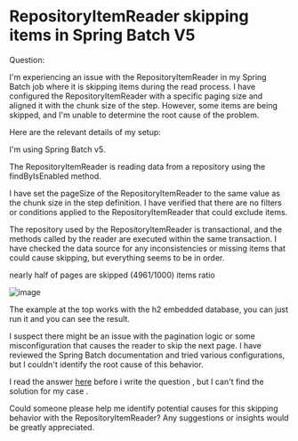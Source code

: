 # RepositoryItemReader skipping items in Spring Batch V5 

Question:

I'm experiencing an issue with the RepositoryItemReader in my Spring Batch job where it is skipping items during the read process. I have configured the RepositoryItemReader with a specific paging size and aligned it with the chunk size of the step. However, some items are being skipped, and I'm unable to determine the root cause of the problem.

Here are the relevant details of my setup:

I'm using Spring Batch v5.

The RepositoryItemReader is reading data from a repository using the findByIsEnabled method.

I have set the pageSize of the RepositoryItemReader to the same value as the chunk size in the step definition. I have verified that there are no filters or conditions applied to the RepositoryItemReader that could exclude items.

The repository used by the RepositoryItemReader is transactional, and the methods called by the reader are executed within the same transaction. I have checked the data source for any inconsistencies or missing items that could cause skipping, but everything seems to be in order.

nearly half of pages are skipped (4961/1000) items ratio

<img src="https://i.stack.imgur.com/3IxUd.png" alt="image">

The example at the top works with the h2 embedded database, you can just run it and you can see the result.

I suspect there might be an issue with the pagination logic or some misconfiguration that causes the reader to skip the next page. I have reviewed the Spring Batch documentation and tried various configurations, but I couldn't identify the root cause of this behavior.

I read the answer <a href="[https://www.w3schools.com](https://stackoverflow.com/questions/26509971/spring-batch-jpapagingitemreader-why-some-rows-are-not-read](https://stackoverflow.com/questions/26509971/spring-batch-jpapagingitemreader-why-some-rows-are-not-read)">here</a> before i write the question , but I can't find the solution for my case .

Could someone please help me identify potential causes for this skipping behavior with the RepositoryItemReader? Any suggestions or insights would be greatly appreciated.

